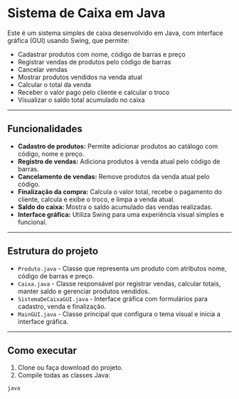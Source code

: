 # Sistema de Caixa em Java

Este é um sistema simples de caixa desenvolvido em Java, com interface gráfica (GUI) usando Swing, que permite:

- Cadastrar produtos com nome, código de barras e preço  
- Registrar vendas de produtos pelo código de barras  
- Cancelar vendas  
- Mostrar produtos vendidos na venda atual  
- Calcular o total da venda  
- Receber o valor pago pelo cliente e calcular o troco  
- Visualizar o saldo total acumulado no caixa  

---

## Funcionalidades

- **Cadastro de produtos:** Permite adicionar produtos ao catálogo com código, nome e preço.  
- **Registro de vendas:** Adiciona produtos à venda atual pelo código de barras.  
- **Cancelamento de vendas:** Remove produtos da venda atual pelo código.  
- **Finalização da compra:** Calcula o valor total, recebe o pagamento do cliente, calcula e exibe o troco, e limpa a venda atual.  
- **Saldo do caixa:** Mostra o saldo acumulado das vendas realizadas.  
- **Interface gráfica:** Utiliza Swing para uma experiência visual simples e funcional.  

---

## Estrutura do projeto

- `Produto.java` - Classe que representa um produto com atributos nome, código de barras e preço.  
- `Caixa.java` - Classe responsável por registrar vendas, calcular totais, manter saldo e gerenciar produtos vendidos.  
- `SistemaDeCaixaGUI.java` - Interface gráfica com formulários para cadastro, venda e finalização.  
- `MainGUI.java` - Classe principal que configura o tema visual e inicia a interface gráfica.  

---

## Como executar

1. Clone ou faça download do projeto.  
2. Compile todas as classes Java:

```bash
java
